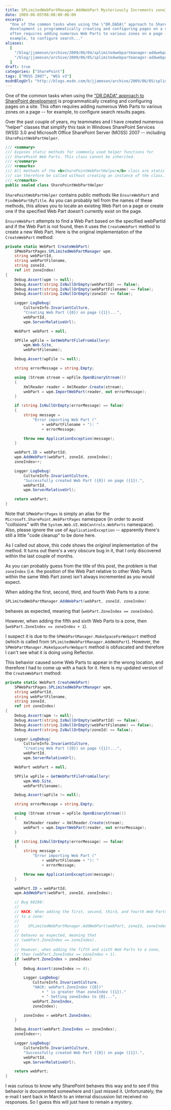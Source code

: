 ```yaml
---
title: SPLimitedWebPartManager.AddWebPart Mysteriously Increments zoneIndex
date: 2009-06-05T08:08:00-06:00
excerpt:
  "One of the common tasks when using the \"DR.DADA\" approach to SharePoint
  development is programmatically creating and configuring pages on a site. This
  often requires adding numerous Web Parts to various zones on a page -- for
  example, to configure search..."
aliases:
  [
    "/blog/jjameson/archive/2009/06/04/splimitedwebpartmanager-addwebpart-mysteriously-increments-zoneindex.aspx",
    "/blog/jjameson/archive/2009/06/05/splimitedwebpartmanager-addwebpart-mysteriously-increments-zoneindex.aspx",
  ]
draft: true
categories: ["SharePoint"]
tags: ["MOSS 2007", "WSS v3"]
msdnBlogUrl: "http://blogs.msdn.com/b/jjameson/archive/2009/06/05/splimitedwebpartmanager-addwebpart-mysteriously-increments-zoneindex.aspx"
---
```


One of the common tasks when using the
["DR.DADA" approach to SharePoint development](/blog/jjameson/2009/03/31/introducing-the-dr-dada-approach-to-sharepoint-development)
is programmatically creating and configuring pages on a site. This often
requires adding numerous Web Parts to various zones on a page -- for example, to
configure search results pages.

Over the past couple of years, my teammates and I have created numerous "helper"
classes that simplify this task in Windows SharePoint Services (WSS) 3.0 and
Microsoft Office SharePoint Server (MOSS) 2007 -- including
`SharePointWebPartHelper`.

```C#
/// <summary>
/// Exposes static methods for commonly used helper functions for
/// SharePoint Web Parts. This class cannot be inherited.
/// </summary>
/// <remarks>
/// All methods of the <b>SharePointWebPartHelper</b> class are static and
/// can therefore be called without creating an instance of the class.
/// </remarks>
public sealed class SharePointWebPartHelper
```

`SharePointWebPartHelper` contains public methods like `EnsureWebPart` and
`FindWebPartByTitle`. As you can probably tell from the names of these methods,
this allows you to locate an existing Web Part on a page or create one if the
specified Web Part doesn't currently exist on the page.

`EnsureWebPart` attempts to find a Web Part based on the specified webPartId and
if the Web Part is not found, then it uses the `CreateWebPart` method to create
a new Web Part. Here is the original implementation of the `CreateWebPart`
method:

```C#
private static WebPart CreateWebPart(
    SPWebPartPages.SPLimitedWebPartManager wpm,
    string webPartId,
    string webPartFilename,
    string zoneId,
    ref int zoneIndex)
{
    Debug.Assert(wpm != null);
    Debug.Assert(string.IsNullOrEmpty(webPartId) == false);
    Debug.Assert(string.IsNullOrEmpty(webPartFilename) == false);
    Debug.Assert(string.IsNullOrEmpty(zoneId) == false);

    Logger.LogDebug(
        CultureInfo.InvariantCulture,
        "Creating Web Part ({0}) on page ({1})...",
        webPartId,
        wpm.ServerRelativeUrl);

    WebPart webPart = null;

    SPFile wpFile = GetWebPartFileFromGallery(
        wpm.Web.Site,
        webPartFilename);

    Debug.Assert(wpFile != null);

    string errorMessage = string.Empty;

    using (Stream stream = wpFile.OpenBinaryStream())
    {
        XmlReader reader = XmlReader.Create(stream);
        webPart = wpm.ImportWebPart(reader, out errorMessage);
    }

    if (string.IsNullOrEmpty(errorMessage) == false)
    {
        string message =
            "Error importing Web Part ("
                + webPartFilename + "): "
                + errorMessage;

        throw new ApplicationException(message);
    }

    webPart.ID = webPartId;
    wpm.AddWebPart(webPart, zoneId, zoneIndex);
    zoneIndex++;

    Logger.LogDebug(
        CultureInfo.InvariantCulture,
        "Successfully created Web Part ({0}) on page ({1}).",
        webPartId,
        wpm.ServerRelativeUrl);

    return webPart;
}
```

Note that `SPWebPartPages` is simply an alias for the
`Microsoft.SharePoint.WebPartPages` namespace (in order to avoid "collisions"
with the `System.Web.UI.WebControls.WebParts` namespace). Also, please ignore
the use of `ApplicationException` -- apparently there's still a little "code
cleanup" to be done here.

As I called out above, this code shows the _original_ implementation of the
method. It turns out there's a very obscure bug in it, that I only discovered
within the last couple of months.

As you can probably guess from the title of this post, the problem is that
`zoneIndex` (i.e. the position of the Web Part relative to other Web Parts
within the same Web Part zone) isn't always incremented as you would expect.

When adding the first, second, third, and fourth Web Parts to a zone:

```C#
SPLimitedWebPartManager.AddWebPart(webPart, zoneId, zoneIndex)
```

behaves as expected, meaning that (`webPart.ZoneIndex == zoneIndex`).

However, when adding the fifth and sixth Web Parts to a zone, then
(`webPart.ZoneIndex == zoneIndex + 1`).

I suspect it is due to the `SPWebPartManager.MakeSpaceForWebpart` method (which
is called from `SPLimitedWebPartManager.AddWebPart`). However, the
`SPWebPartManager.MakeSpaceForWebpart` method is obfuscated and therefore I
can't see what it is doing using Reflector.

This behavior caused some Web Parts to appear in the wrong location, and
therefore I had to come up with a hack for it. Here is my updated version of the
`CreateWebPart` method:

```C#
private static WebPart CreateWebPart(
    SPWebPartPages.SPLimitedWebPartManager wpm,
    string webPartId,
    string webPartFilename,
    string zoneId,
    ref int zoneIndex)
{
    Debug.Assert(wpm != null);
    Debug.Assert(string.IsNullOrEmpty(webPartId) == false);
    Debug.Assert(string.IsNullOrEmpty(webPartFilename) == false);
    Debug.Assert(string.IsNullOrEmpty(zoneId) == false);

    Logger.LogDebug(
        CultureInfo.InvariantCulture,
        "Creating Web Part ({0}) on page ({1})...",
        webPartId,
        wpm.ServerRelativeUrl);

    WebPart webPart = null;

    SPFile wpFile = GetWebPartFileFromGallery(
        wpm.Web.Site,
        webPartFilename);

    Debug.Assert(wpFile != null);

    string errorMessage = string.Empty;

    using (Stream stream = wpFile.OpenBinaryStream())
    {
        XmlReader reader = XmlReader.Create(stream);
        webPart = wpm.ImportWebPart(reader, out errorMessage);
    }

    if (string.IsNullOrEmpty(errorMessage) == false)
    {
        string message =
            "Error importing Web Part ("
                + webPartFilename + "): "
                + errorMessage;

        throw new ApplicationException(message);
    }

    webPart.ID = webPartId;
    wpm.AddWebPart(webPart, zoneId, zoneIndex);

    // Bug 68288:
    //
    // HACK: When adding the first, second, third, and fourth Web Parts
    // to a zone:
    //
    //    SPLimitedWebPartManager.AddWebPart(webPart, zoneId, zoneIndex)
    //
    // behaves as expected, meaning that
    // (webPart.ZoneIndex == zoneIndex).
    //
    // However, when adding the fifth and sixth Web Parts to a zone,
    // then (webPart.ZoneIndex == zoneIndex + 1).
    if (webPart.ZoneIndex > zoneIndex)
    {
        Debug.Assert(zoneIndex >= 4);

        Logger.LogDebug(
            CultureInfo.InvariantCulture,
            "HACK: webPart.ZoneIndex ({0})"
                + " is greater than zoneIndex ({1})."
                + " Setting zoneIndex to {0}...",
            webPart.ZoneIndex,
            zoneIndex);

        zoneIndex = webPart.ZoneIndex;
    }

    Debug.Assert(webPart.ZoneIndex == zoneIndex);
    zoneIndex++;

    Logger.LogDebug(
        CultureInfo.InvariantCulture,
        "Successfully created Web Part ({0}) on page ({1}).",
        webPartId,
        wpm.ServerRelativeUrl);

    return webPart;
}
```

I was curious to know why SharePoint behaves this way and to see if this
behavior is documented somewhere and I just missed it. Unfortunately, the e-mail
I sent back in March to an internal discussion list received no responses. So I
guess this will just have to remain a mystery.
